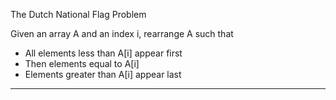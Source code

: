 The Dutch National Flag Problem

Given an array A and an index i, rearrange A such that

* All elements less than A[i] appear first
* Then elements equal to A[i]
* Elements greater than A[i] appear last

---


